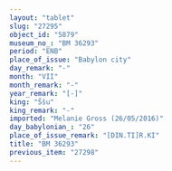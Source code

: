 ```yaml
---
layout: "tablet"
slug: "27295"
object_id: "5879"
museum_no_: "BM 36293"
period: "ENB"
place_of_issue: "Babylon city"
day_remark: "-"
month: "VII"
month_remark: "-"
year_remark: "[-]"
king: "Ššu"
king_remark: "-"
imported: "Melanie Gross (26/05/2016)"
day_babylonian_: "26"
place_of_issue_remark: "[DIN.TI]R.KI"
title: "BM 36293"
previous_item: "27298"
---
```

